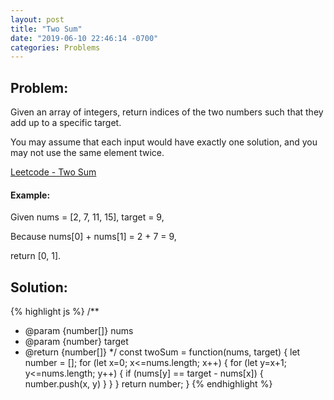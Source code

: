 ```yaml
---
layout: post
title: "Two Sum"
date: "2019-06-10 22:46:14 -0700"
categories: Problems
---
```


## Problem:

Given an array of integers, return indices of the two numbers such that they add up to a specific target.

You may assume that each input would have exactly one solution, and you may not use the same element twice.

[Leetcode - Two Sum](https://leetcode.com/problems/two-sum/)

#### Example:

Given nums = [2, 7, 11, 15], target = 9,

Because nums[0] + nums[1] = 2 + 7 = 9,

return [0, 1].

## Solution:

{% highlight js %}
/**
 * @param {number[]} nums
 * @param {number} target
 * @return {number[]}
 */
const twoSum = function(nums, target) {
    let number = [];
    for (let x=0; x<=nums.length; x++) {
        for (let y=x+1; y<=nums.length; y++) {
            if (nums[y] == target - nums[x]) {
                number.push(x, y)
            }
        }
    }
    return number;
}
{% endhighlight %}
